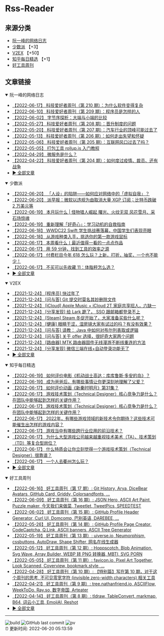 # Rss-Reader

## 来源分类

* [阮一峰的网络日志](#阮一峰的网络日志)
* [少数派](#少数派) 【+3】
* [V2EX](#V2EX) 【+50】
* [知乎每日精选](#知乎每日精选) 【+1】
* [好工具周刊](#好工具周刊)

## 文章链接

<details open>
    <summary id="阮一峰的网络日志">
     阮一峰的网络日志
    </summary>


* [【2022-06-17】 科技爱好者周刊（第 210 期）：为什么软件变得复杂](http://www.ruanyifeng.com/blog/2022/06/weekly-issue-210.html)
* [【2022-06-10】 科技爱好者周刊（第 209 期）：程序员是怎样的人](http://www.ruanyifeng.com/blog/2022/06/weekly-issue-209.html)
* [【2022-06-02】 字节序探析：大端与小端的比较](http://www.ruanyifeng.com/blog/2022/06/endianness-analysis.html)
* [【2022-05-27】 科技爱好者周刊（第 208 期）：晋升制度的问题](http://www.ruanyifeng.com/blog/2022/05/weekly-issue-208.html)
* [【2022-05-20】 科技爱好者周刊（第 207 期）：汽车行业的顶峰可能过去了](http://www.ruanyifeng.com/blog/2022/05/weekly-issue-207.html)
* [【2022-05-13】 科技爱好者周刊（第 206 期）：如何走出失望和怀疑](http://www.ruanyifeng.com/blog/2022/05/weekly-issue-206.html)
* [【2022-05-06】 科技爱好者周刊（第 205 期）：互联网风口过去了吗？](http://www.ruanyifeng.com/blog/2022/05/weekly-issue-205.html)
* [【2022-05-05】 打包工具 rollup.js 入门教程](http://www.ruanyifeng.com/blog/2022/05/rollup.html)
* [【2022-04-29】 微服务是什么？](http://www.ruanyifeng.com/blog/2022/04/microservice.html)
* [【2022-04-22】 科技爱好者周刊（第 204 期）：如何度过疫情、裁员、还有战争](http://www.ruanyifeng.com/blog/2022/04/weekly-issue-204.html)
* [:arrow_forward: 全部文章](data/阮一峰的网络日志.md)
</details>

<details open>
    <summary id="少数派">
     少数派
    </summary>


* [【2022-06-20】 「人设」的陷阱——如何应对网络中的「虚拟自我」？](https://sspai.com/post/73818)
* [【2022-06-20】 派早报：微软以违规为由取消大量 XGP 订阅；比特币跌破 2 万美元等](https://sspai.com/post/73890)
* [【2022-06-19】 本月玩什么 | 怪物猎人崛起 曙光、火纹无双 风花雪月、采石场惊魂](https://sspai.com/post/73887)
* [【2022-06-19】 重新理解「好奇心」：学习动机的自救指南](https://sspai.com/post/72993)
* [【2022-06-18】 WWDC22 Swift 学生挑战赛落幕，中国学生们表现亮眼](https://sspai.com/post/73872)
* [【2022-06-18】 从游戏种类入手，挑选你的第一款游戏鼠标](https://sspai.com/post/73862)
* [【2022-06-17】 本周看什么丨最近值得一看的一点点作品](https://sspai.com/post/73863)
* [【2022-06-17】 用 59 分钟，找到工具的效率之源](https://sspai.com/post/73829)
* [【2022-06-17】 付费栏目今年 618 怎么玩？上新，打折，抽奖，一个也不能少！](https://sspai.com/post/73828)
* [【2022-06-17】 不买可以先收藏 11：体脂秤怎么选？](https://sspai.com/post/73850)
* [:arrow_forward: 全部文章](data/少数派.md)
</details>

<details open>
    <summary id="V2EX">
     V2EX
    </summary>


* [【2021-12-24】 [程序员] 快过年了](https://www.v2ex.com/t/824201)
* [【2021-12-24】 [问与答] Git 提交时莫名其妙删除文件](https://www.v2ex.com/t/824200)
* [【2021-12-24】 [iCloud] Apple Music + iCloud 2T 家庭共享招人，六缺一](https://www.v2ex.com/t/824199)
* [【2021-12-24】 [分享发现] 给 Lark 跪了， SSO 跟邮箱都登录不上](https://www.v2ex.com/t/824198)
* [【2021-12-24】 [Steam] Steam 冬促开始了，大家准备买些什么呢？](https://www.v2ex.com/t/824197)
* [【2021-12-24】 [健康] 眼睛干涩，湿房镜大家有试过的吗？有没有效果？](https://www.v2ex.com/t/824196)
* [【2021-12-24】 [问与答] 请教： Java 中如何对布尔列表取或逻辑](https://www.v2ex.com/t/824194)
* [【2021-12-24】 [问与答] 关于 offer 选择，很好奇大家两个问题](https://www.v2ex.com/t/824192)
* [【2021-12-24】 [路由器] MTK 路由器固件无线漫游不断线重连的方法](https://www.v2ex.com/t/824191)
* [【2021-12-24】 [分享发现] 微信三端在线+自动登录功能无了](https://www.v2ex.com/t/824190)
* [:arrow_forward: 全部文章](data/V2EX.md)
</details>

<details open>
    <summary id="知乎每日精选">
     知乎每日精选
    </summary>


* [【2022-06-19】 如何评价电影《机动战士高达：库库鲁斯·多安的岛》？](http://www.zhihu.com/question/535877635/answer/2533457835?utm_campaign=rss&utm_medium=rss&utm_source=rss&utm_content=title)
* [【2022-06-19】 成为爸爸后，有哪些事情让你更深刻地理解了父爱？](http://www.zhihu.com/question/538201412/answer/2535069905?utm_campaign=rss&utm_medium=rss&utm_source=rss&utm_content=title)
* [【2022-06-17】 如何评价动画《新秦时明月》第31集？](http://www.zhihu.com/question/538197742/answer/2533287582?utm_campaign=rss&utm_medium=rss&utm_source=rss&utm_content=title)
* [【2022-06-17】 游戏技术策划（Technical Designer）核心竞争力是什么？在团队中能够起到怎样的关键作用？](http://www.zhihu.com/question/534544209/answer/2503912123?utm_campaign=rss&utm_medium=rss&utm_source=rss&utm_content=title)
* [【2022-06-17】 游戏技术策划（Technical Designer）核心竞争力是什么？在团队中能够起到怎样的关键作用？](http://www.zhihu.com/question/534544209/answer/2503666658?utm_campaign=rss&utm_medium=rss&utm_source=rss&utm_content=title)
* [【2022-06-17】 2022年，有哪些游戏领域的新技术令你期待？这些技术可能催生出怎样的游戏内容？](http://www.zhihu.com/question/534520143/answer/2504050253?utm_campaign=rss&utm_medium=rss&utm_source=rss&utm_content=title)
* [【2022-06-17】 游戏当中有哪些跨行业应用的前沿技术？](http://www.zhihu.com/question/534542532/answer/2502458298?utm_campaign=rss&utm_medium=rss&utm_source=rss&utm_content=title)
* [【2022-06-17】 为什么大型游戏公司越来越重视技术美术（TA）、技术策划（TD）等复合型岗位？](http://www.zhihu.com/question/534544070/answer/2503557269?utm_campaign=rss&utm_medium=rss&utm_source=rss&utm_content=title)
* [【2022-06-17】 什么特质会让你立刻觉得一个游戏技术策划（Technical Designer）很靠谱？](http://www.zhihu.com/question/534524335/answer/2502617201?utm_campaign=rss&utm_medium=rss&utm_source=rss&utm_content=title)
* [【2022-06-17】 一个人去衢州怎么玩？](http://www.zhihu.com/question/35924480/answer/2529622287?utm_campaign=rss&utm_medium=rss&utm_source=rss&utm_content=title)
* [:arrow_forward: 全部文章](data/知乎每日精选.md)
</details>

<details open>
    <summary id="好工具周刊">
     好工具周刊
    </summary>


* [【2022-06-16】 好工具周刊（第 17 期）: Git History, Arya, DiceBear Avatars, GitHub Card, Griddy, Colorsandfonts, ...](https://bestxtools.zhubai.love/posts/2149044131228536832)
* [【2022-06-09】 好工具周刊（第 16 期）: JSON Hero, ASCII Art Paint, Puzzle maker, 今天我们来做菜, Tweetlet, TweetPics, SPEEDTEST](https://bestxtools.zhubai.love/posts/2146500725667651584)
* [【2022-06-02】 好工具周刊（第 15 期）: GitHub Profile Header Generator, Curl UI, Domcomp, 巴别英语, DAREBEE, ...](https://bestxtools.zhubai.love/posts/2143964812269535232)
* [【2022-05-26】 好工具周刊（第 14 期）: GitHub Profile Page Creator, CodeCaptcha, Q.Link, ASCII banners, ASCII Tree Generator](https://bestxtools.zhubai.love/posts/2141427899847180288)
* [【2022-05-19】 好工具周刊（第 13 期）: uiverse.io, Neumorphism, cssbuttons, AutoDraw, Shape Shifter, 网名在线生成器](https://bestxtools.zhubai.love/posts/2138889468513034240)
* [【2022-05-12】 好工具周刊（第 12 期）: Hoppscotch, Blob Animation, Svg Wave, Array Builder, WEBP 转 PNG 转换器, MBTI, SVG PORN](https://bestxtools.zhubai.love/posts/2136356432089108480)
* [【2022-05-05】 好工具周刊（第 11 期）: favicon.io, Pixel Art Together, Look Scanned, Coverview, bookmark.style, ...](https://bestxtools.zhubai.love/posts/2133814505174749184)
* [【2022-04-28】 好工具周刊（第 10 期）: 【特别篇】写在第 10 期，对于这个周刊的思考, 不可见零宽字符 (invisible zero-width characters) 相关工具](https://bestxtools.zhubai.love/posts/2131289842624032768)
* [【2022-04-21】 好工具周刊（第 9 期）: tree.nathanfriend.io, ASCIIFlow, WeekToDo, Ray.so, 数字帝国, Arteater](https://bestxtools.zhubai.love/posts/2128746103750725632)
* [【2022-04-14】 好工具周刊（第 8 期）: tldraw, TableConvert, markmap, B64, 词云小工具, EmojiAI, Reshot](https://bestxtools.zhubai.love/posts/2126209870226264064)
* [:arrow_forward: 全部文章](data/好工具周刊.md)
</details>


---

![build](https://github.com/LikaiLee/rss-reader/workflows/rss%20reader/badge.svg)
![GitHub last commit](https://img.shields.io/github/last-commit/likailee/rss-reader)
![pv](https://pageview.vercel.app/?github_user=likailee) <br>
:alarm_clock: 更新时间: 2022-06-20 05:13:59